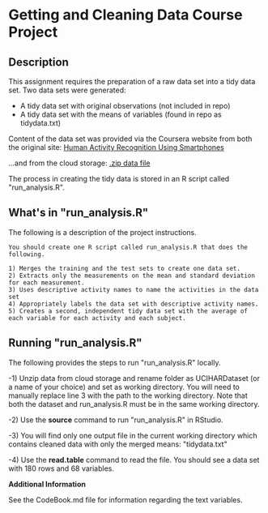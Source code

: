 Getting and Cleaning Data Course Project 
===========================================

Description
--------------------------------------------

This assignment requires the preparation of a raw data set into a tidy data set. Two data sets were generated: 

- A tidy data set with original observations (not included in repo)
- A tidy data set with the means of variables (found in repo as tidydata.txt)


Content of the data set was provided via the Coursera website from both the original site:
[Human Activity Recognition Using Smartphones](http://archive.ics.uci.edu/ml/datasets/Human+Activity+Recognition+Using+Smartphones)

...and from the cloud storage: [.zip data file](https://d396qusza40orc.cloudfront.net/getdata%2Fprojectfiles%2FUCI%20HAR%20Dataset.zip)


The process in creating the tidy data is stored in an R script called "run_analysis.R".


What's in "run_analysis.R"
--------------------------------------------------------

The following is a description of the project instructions.

```
You should create one R script called run_analysis.R that does the following.

1) Merges the training and the test sets to create one data set.
2) Extracts only the measurements on the mean and standard deviation for each measurement.
3) Uses descriptive activity names to name the activities in the data set
4) Appropriately labels the data set with descriptive activity names.
5) Creates a second, independent tidy data set with the average of each variable for each activity and each subject.
```


Running "run_analysis.R"
---------------------------------------------------------

The following provides the steps to run "run_analysis.R" locally.

-1) Unzip data from cloud storage and rename folder as UCIHARDataset (or a name of your choice) and set as working directory. You will need to manually replace line 3 with the path to the working directory. Note that both the dataset and run_analysis.R must be in the same working directory.

-2) Use the **source** command to run "run_analysis.R" in RStudio.

-3) You will find only one output file in the current working directory which contains cleaned data with only the merged means: "tidydata.txt"

-4) Use the **read.table** command to read the file. You should see a data set with 180 rows and 68 variables. 


**Additional Information**

See the CodeBook.md file for information regarding the text variables.



